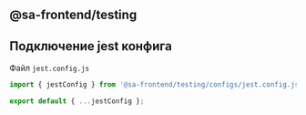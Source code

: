 ## @sa-frontend/testing

## Подключение jest конфига

Файл `jest.config.js`

```js
import { jestConfig } from '@sa-frontend/testing/configs/jest.config.js';

export default { ...jestConfig };
```